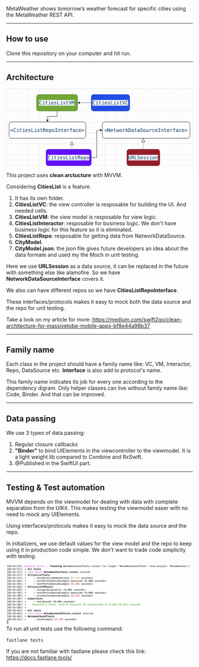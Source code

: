 



MetaWeather shows tomorrow’s weather forecast for specific cities using the MetaWeather REST API.


-------------------
How to use
--------------
Clone this repository on your computer and hit run.

---------------------
Architecture
---------------
![ScreenShot](/MetaWeather/Screens/CitiesList/DependencyDiagram.png)
This project uses **clean arctucture** with MVVM.

Considering **CitiesList** is a feature.
1. It has its own folder.
2. **CitiesListVC**: the view controller is resposable for building the UI. And needed cells. 
3. **CitiesListVM**: the view model is resposable for view logic.
4. **CitiesListInteractor**: resposable for business logic. We don't have business logic for this feature so it is eliminated.
5. **CitiesListRepo**: resposable for getting data from NetworkDataSource.
6. **CityModel**.
7. **CityModel.json**: the json file gives future developers an idea about the data formate and used my the Moch in unit testing.

Here we use **URLSession** as a data source, it can be replaced in the future with something else like alamofire. So we have **NetworkDataSourceInterface** covers it.

We also can have different repos so we have **CitiesListRepoInterface**.

These interfaces/protocols makes it easy to mock both the data source and the repo for unit testing.

Take a look on my article for more:
https://medium.com/swift2go/clean-architecture-for-massivetobe-mobile-apps-bf8e44a98b37

---------------------
**Family name** 
---------------
Each class in the project should have a family name like: VC, VM, Interactor, Repo, DataSource etc. 
**Interface** is also add to protocol's name.

This family name indicates its job for every one according to the dependency digram.
Only helper classes can live without family name like: Code, Binder. And that can be improved. 

---------------------
Data passing
---------------
We use 3 types of data passing:
1. Regular closure callbacks
2. **"Binder"** to bind UIElements in the viewcontroller to the viewmodel. It is a light weight lib compared to Combine and RxSwift.
3. @Published in the SwiftUI part. 

------------
Testing & Test automation
---------
MVVM depends on the viewmodel for dealing with data with complete separation from the UIKit. This makes testing the viewmodel easer with no need to mock any UIElements.

Using interfaces/protocols makes it easy to mock the data source and the repo.

In initializers, we use default values for the view model and the repo to keep using it in production code simple. We don't want to trade code simplicity with testing.

![ScreenShot](/MetaWeatherTests/FastlaneRunUnitTest.png)
To run all unit tests use the following command:
``` 
fastlane tests
```
If you are not familiar with fastlane please check this link: https://docs.fastlane.tools/
